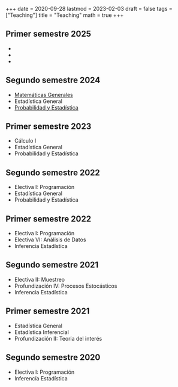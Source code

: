 +++
date      = 2020-09-28
lastmod   = 2023-02-03
draft     = false
tags      = ["Teaching"]
title     = "Teaching"
math      = true
+++

## Primer semestre 2025

*
*
*

## Segundo semestre 2024
* [Matemáticas Generales](https://alexrojas.netlify.app/post/math/)
* Estadística General
* [Probabilidad y Estadística](https://alexrojas.netlify.app/post/prob/)

## Primer semestre 2023
* Cálculo I
* Estadística General
* Probabilidad y Estadística

## Segundo semestre 2022
* Electiva I: Programación
* Estadística General
* Probabilidad y Estadística

## Primer semestre 2022
* Electiva I: Programación
* Electiva VI: Análisis de Datos
* Inferencia Estadística

## Segundo semestre 2021
* Electiva II: Muestreo
* Profundización IV: Procesos Estocásticos
* Inferencia Estadística


## Primer semestre 2021
* Estadística General
* Estadística Inferencial
* Profundización II: Teoria del interés

## Segundo semestre 2020
* Electiva I: Programación
* Inferencía Estadística
